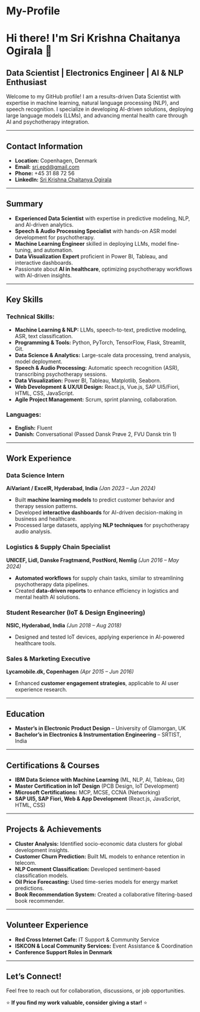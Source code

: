 # My-Profile
# Hi there! I'm Sri Krishna Chaitanya Ogirala 👋

## Data Scientist | Electronics Engineer | AI & NLP Enthusiast

Welcome to my GitHub profile! I am a results-driven Data Scientist with expertise in machine learning, natural language processing (NLP), and speech recognition. I specialize in developing AI-driven solutions, deploying large language models (LLMs), and advancing mental health care through AI and psychotherapy integration.

---

## Contact Information
- **Location:** Copenhagen, Denmark
- **Email:** sri.epd@gmail.com
- **Phone:** +45 31 88 72 56
- **LinkedIn:** [Sri Krishna Chaitanya Ogirala](https://www.linkedin.com/in/sri-krishna-c-ogirala-2522b660/)

---

## Summary
- **Experienced Data Scientist** with expertise in predictive modeling, NLP, and AI-driven analytics.
- **Speech & Audio Processing Specialist** with hands-on ASR model development for psychotherapy.
- **Machine Learning Engineer** skilled in deploying LLMs, model fine-tuning, and automation.
- **Data Visualization Expert** proficient in Power BI, Tableau, and interactive dashboards.
- Passionate about **AI in healthcare**, optimizing psychotherapy workflows with AI-driven insights.

---

## Key Skills

### Technical Skills:
- **Machine Learning & NLP:** LLMs, speech-to-text, predictive modeling, ASR, text classification.
- **Programming & Tools:** Python, PyTorch, TensorFlow, Flask, Streamlit, Git.
- **Data Science & Analytics:** Large-scale data processing, trend analysis, model deployment.
- **Speech & Audio Processing:** Automatic speech recognition (ASR), transcribing psychotherapy sessions.
- **Data Visualization:** Power BI, Tableau, Matplotlib, Seaborn.
- **Web Development & UX/UI Design:** React.js, Vue.js, SAP UI5/Fiori, HTML, CSS, JavaScript.
- **Agile Project Management:** Scrum, sprint planning, collaboration.

### Languages:
- **English:** Fluent
- **Danish:** Conversational (Passed Dansk Prøve 2, FVU Dansk trin 1)

---

## Work Experience

### Data Science Intern
**AiVariant / ExcelR, Hyderabad, India** *(Jan 2023 – Jun 2024)*
- Built **machine learning models** to predict customer behavior and therapy session patterns.
- Developed **interactive dashboards** for AI-driven decision-making in business and healthcare.
- Processed large datasets, applying **NLP techniques** for psychotherapy audio analysis.

### Logistics & Supply Chain Specialist
**UNICEF, Lidl, Danske Fragtmænd, PostNord, Nemlig** *(Jun 2016 – May 2024)*
- **Automated workflows** for supply chain tasks, similar to streamlining psychotherapy data pipelines.
- Created **data-driven reports** to enhance efficiency in logistics and mental health AI solutions.

### Student Researcher (IoT & Design Engineering)
**NSIC, Hyderabad, India** *(Jun 2018 – Aug 2018)*
- Designed and tested IoT devices, applying experience in AI-powered healthcare tools.

### Sales & Marketing Executive
**Lycamobile.dk, Copenhagen** *(Apr 2015 – Jun 2016)*
- Enhanced **customer engagement strategies**, applicable to AI user experience research.

---

## Education
- **Master’s in Electronic Product Design** – University of Glamorgan, UK
- **Bachelor’s in Electronics & Instrumentation Engineering** – SRTIST, India

---

## Certifications & Courses
- **IBM Data Science with Machine Learning** (ML, NLP, AI, Tableau, Git)
- **Master Certification in IoT Design** (PCB Design, IoT Development)
- **Microsoft Certifications:** MCP, MCSE, CCNA (Networking)
- **SAP UI5, SAP Fiori, Web & App Development** (React.js, JavaScript, HTML, CSS)

---

## Projects & Achievements
- **Cluster Analysis:** Identified socio-economic data clusters for global development insights.
- **Customer Churn Prediction:** Built ML models to enhance retention in telecom.
- **NLP Comment Classification:** Developed sentiment-based classification models.
- **Oil Price Forecasting:** Used time-series models for energy market predictions.
- **Book Recommendation System:** Created a collaborative filtering-based book recommender.

---

## Volunteer Experience
- **Red Cross Internet Cafe:** IT Support & Community Service
- **ISKCON & Local Community Services:** Event Assistance & Coordination
- **Conference Support Roles in Denmark**

---

## Let’s Connect!
Feel free to reach out for collaboration, discussions, or job opportunities.

⭐ **If you find my work valuable, consider giving a star!** ⭐

